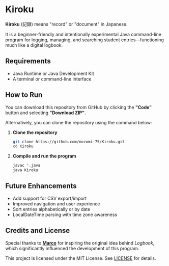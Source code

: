 # Kiroku

**Kiroku** (記録) means "record" or "document" in Japanese. 

It is a beginner-friendly and intentionally experimental Java command-line program for logging, managing, and searching student entries—functioning much like a digital logbook.

## Requirements
- Java Runtime or Java Development Kit
- A terminal or command-line interface

## How to Run

You can download this repository from GitHub by clicking the **"Code"** button and selecting **"Download ZIP"**.

Alternatively, you can clone the repository using the command below:

1. **Clone the repository**

    ```bash
    git clone https://github.com/nozomi-75/Kiroku.git
    cd Kiroku
    ```

2. **Compile and run the program**

    ```bash
    javac *.java
    java Kiroku
    ```

## Future Enhancements

- Add support for CSV export/import
- Improved navigation and user experience
- Sort entries alphabetically or by date
- LocalDateTime parsing with time zone awareness

## Credits and License

Special thanks to **[Marco](https://www.facebook.com/marco10120902)** for inspiring the original idea behind *Logbook*, which significantly influenced the development of this program.

This project is licensed under the MIT License. See [LICENSE](LICENSE) for details.